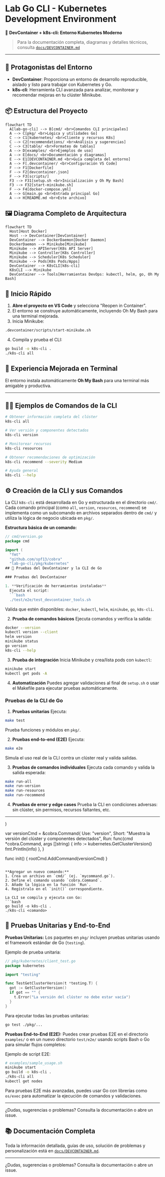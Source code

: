 

# Lab Go CLI - Kubernetes Development Environment

🚀 **DevContainer + k8s-cli: Entorno Kubernetes Moderno**

> Para la documentación completa, diagramas y detalles técnicos, consulta [`docs/DEVCONTAINER.md`](docs/DEVCONTAINER.md)

---

## 🌟 Protagonistas del Entorno

- **DevContainer**: Proporciona un entorno de desarrollo reproducible, aislado y listo para trabajar con Kubernetes y Go.
- **k8s-cli**: Herramienta CLI avanzada para analizar, monitorear y recomendar mejoras en tu clúster Minikube.


## 📦 Estructura del Proyecto

```mermaid
flowchart TD
  A[lab-go-cli] --> B[cmd/ <br>Comandos CLI principales]
  A --> C[pkg/ <br>Lógica y utilidades Go]
  C --> C1[kubernetes/ <br>Cliente y recursos K8s]
  C --> C2[recommendations/ <br>Análisis y sugerencias]
  C --> C3[table/ <br>Formateo de tablas]
  A --> D[examples/ <br>Ejemplos de uso]
  A --> E[docs/ <br>Documentación y diagramas]
  E --> E1[DEVCONTAINER.md <br>Guía completa del entorno]
  A --> F[.devcontainer/ <br>Configuración VS Code]
  F --> F1[Dockerfile]
  F --> F2[devcontainer.json]
  F --> F3[scripts/]
  F3 --> F31[setup.sh <br>Inicialización y Oh My Bash]
  F3 --> F32[start-minikube.sh]
  F --> F4[docker-compose.yml]
  A --> G[main.go <br>Entrada principal Go]
  A --> H[README.md <br>Este archivo]
```


## 🖼️ Diagrama Completo de Arquitectura

```mermaid
flowchart TD
  Host[Host Docker]
  Host --> DevContainer[DevContainer]
  DevContainer --> DockerDaemon[Docker Daemon]
  DockerDaemon --> Minikube[Minikube]
  Minikube --> APIServer[K8s API Server]
  Minikube --> Controller[K8s Controller]
  Minikube --> Scheduler[K8s Scheduler]
  Minikube --> Pods[K8s Pods/Apps]
  DevContainer --> K8sCLI[k8s-cli]
  K8sCLI --> Minikube
  DevContainer --> Tools[Herramientas DevOps: kubectl, helm, go, Oh My Bash]
```


## 🚀 Inicio Rápido

1. **Abre el proyecto en VS Code** y selecciona "Reopen in Container".
2. El entorno se construye automáticamente, incluyendo Oh My Bash para una terminal mejorada.
3. Inicia Minikube:
  ```bash
  .devcontainer/scripts/start-minikube.sh
  ```
4. Compila y prueba el CLI:
  ```bash
  go build -o k8s-cli .
  ./k8s-cli all
  ```


## 🐚 Experiencia Mejorada en Terminal

El entorno instala automáticamente **Oh My Bash** para una terminal más amigable y productiva.

---

## 🧑‍💻 Ejemplos de Comandos de la CLI

```bash
# Obtener información completa del clúster
k8s-cli all

# Ver versión y componentes detectados
k8s-cli version

# Monitorear recursos
k8s-cli resources

# Obtener recomendaciones de optimización
k8s-cli recommend --severity Medium

# Ayuda general
k8s-cli --help
```

## ⚙️ Creación de la CLI y sus Comandos

La CLI `k8s-cli` está desarrollada en Go y estructurada en el directorio `cmd/`. Cada comando principal (como `all`, `version`, `resources`, `recommend`) se implementa como un subcomando en archivos separados dentro de `cmd/` y utiliza la lógica de negocio ubicada en `pkg/`.

**Estructura básica de un comando:**

```go
// cmd/version.go
package cmd

import (
  "fmt"
  "github.com/spf13/cobra"
  "lab-go-cli/pkg/kubernetes"
## 🧪 Pruebas del DevContainer y la CLI de Go

### Pruebas del DevContainer

1. **Verificación de herramientas instaladas**
  Ejecuta el script:
  ```bash
  ./test/e2e/test_devcontainer_tools.sh
  ```
  Valida que estén disponibles: `docker`, `kubectl`, `helm`, `minikube`, `go`, `k8s-cli`.

2. **Prueba de comandos básicos**
  Ejecuta comandos y verifica la salida:
  ```bash
  docker --version
  kubectl version --client
  helm version
  minikube status
  go version
  k8s-cli --help
  ```

3. **Prueba de integración**
  Inicia Minikube y crea/lista pods con `kubectl`:
  ```bash
  minikube start
  kubectl get pods -A
  ```

4. **Automatización**
  Puedes agregar validaciones al final de `setup.sh` o usar el Makefile para ejecutar pruebas automáticamente.

### Pruebas de la CLI de Go

1. **Pruebas unitarias**
  Ejecuta:
  ```bash
  make test
  ```
  Prueba funciones y módulos en `pkg/`.

2. **Pruebas end-to-end (E2E)**
  Ejecuta:
  ```bash
  make e2e
  ```
  Simula el uso real de la CLI contra un clúster real y valida salidas.

3. **Pruebas de comandos individuales**
  Ejecuta cada comando y valida la salida esperada:
  ```bash
  make run-all
  make run-version
  make run-resources
  make run-recommend
  ```

4. **Pruebas de error y edge cases**
  Prueba la CLI en condiciones adversas: sin clúster, sin permisos, recursos faltantes, etc.

---
)

var versionCmd = &cobra.Command{
  Use:   "version",
  Short: "Muestra la versión del clúster y componentes detectados",
  Run: func(cmd *cobra.Command, args []string) {
    info := kubernetes.GetClusterVersion()
    fmt.Println(info)
  },
}

func init() {
  rootCmd.AddCommand(versionCmd)
}
```

**Agregar un nuevo comando:**
1. Crea un archivo en `cmd/` (ej. `mycommand.go`).
2. Define el comando usando `cobra.Command`.
3. Añade la lógica en la función `Run`.
4. Regístralo en el `init()` correspondiente.

La CLI se compila y ejecuta con Go:
```bash
go build -o k8s-cli .
./k8s-cli <comando>
```

## 🧪 Pruebas Unitarias y End-to-End

**Pruebas Unitarias:**
Los paquetes en `pkg/` incluyen pruebas unitarias usando el framework estándar de Go (`testing`).

Ejemplo de prueba unitaria:
```go
// pkg/kubernetes/client_test.go
package kubernetes

import "testing"

func TestGetClusterVersion(t *testing.T) {
  got := GetClusterVersion()
  if got == "" {
    t.Error("La versión del clúster no debe estar vacía")
  }
}
```
Para ejecutar todas las pruebas unitarias:
```bash
go test ./pkg/...
```

**Pruebas End-to-End (E2E):**
Puedes crear pruebas E2E en el directorio `examples/` o en un nuevo directorio `test/e2e/` usando scripts Bash o Go para simular flujos completos:

Ejemplo de script E2E:
```bash
# examples/sample_usage.sh
minikube start
go build -o k8s-cli .
./k8s-cli all
kubectl get nodes
```

Para pruebas E2E más avanzadas, puedes usar Go con librerías como `os/exec` para automatizar la ejecución de comandos y validaciones.

---

¿Dudas, sugerencias o problemas? Consulta la documentación o abre un issue.

## 📚 Documentación Completa

Toda la información detallada, guías de uso, solución de problemas y personalización está en [`docs/DEVCONTAINER.md`](docs/DEVCONTAINER.md).

---

¿Dudas, sugerencias o problemas? Consulta la documentación o abre un issue.
